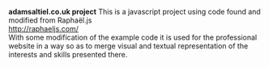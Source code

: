 __adamsaltiel.co.uk project__
This is a javascript project using code found and modified from Raphaël.js   
http://raphaeljs.com/  
With some modification of the example code it is used for the professional website in a way so as to merge visual and textual representation of the interests and skills presented there. 
